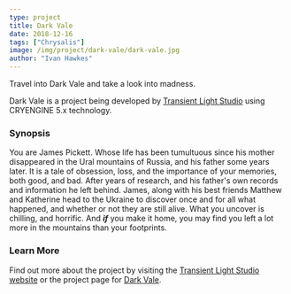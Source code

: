 ```yaml
---
type: project
title: Dark Vale
date: 2018-12-16
tags: ["Chrysalis"]
image: /img/project/dark-vale/dark-vale.jpg
author: "Ivan Hawkes"
---
```



Travel into Dark Vale and take a look into madness.

Dark Vale is a project being developed by [Transient Light Studio](http://transientlightstudio.com/) using CRYENGINE 5.x technology.<!--more-->

### Synopsis

You are James Pickett. Whose life has been tumultuous since his mother disappeared in the Ural mountains of Russia, and his father some years later. It is a tale of obsession, loss, and the importance of your memories, both good, and bad. After years of research, and his father's own records and information he left behind. James, along with his best friends Matthew and Katherine head to the Ukraine to discover once and for all what happened, and whether or not they are still alive. What you uncover is chilling, and horrific. And <i>**if**</i> you make it home, you may find you left a lot more in the mountains than your footprints.

### Learn More

Find out more about the project by visiting the [Transient Light Studio website](http://transientlightstudio.com/) or the project page for [Dark Vale](http://transientlightstudio.com/events-view/darkvale/).